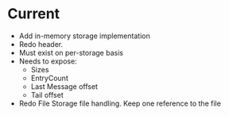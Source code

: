 # Current
 - Add in-memory storage implementation
 - Redo header.
  - Must exist on per-storage basis
  - Needs to expose:
    - Sizes
    - EntryCount
    - Last Message offset
    - Tail offset
 - Redo File Storage file handling. Keep one reference to the file